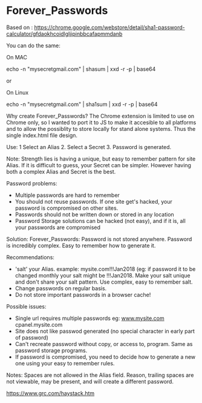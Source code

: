 # Forever_Passwords

Based on : https://chrome.google.com/webstore/detail/sha1-password-calculator/gfdaokhcoidlgljipinbbcafapmmdanb

You can do the same:

On MAC

echo -n "mysecretgmail.com" | shasum | xxd -r -p | base64

or

On Linux

echo -n "mysecretgmail.com" | sha1sum | xxd -r -p | base64

Why create Forever_Passwords?
The Chrome extension is limited to use on Chrome only, so I wanted to port it to JS to make it accesible to all platforms and to allow the possiblity to store locally for stand alone systems. Thus the single index.html file design.

Use:
1 Select an Alias
2. Select a Secret
3. Password is generated.

Note: Strength lies is having a unique, but easy to remember pattern for site Alias. If it is difficult to guess, your Secret can be simpler. However having both a complex Alias and Secret is the best.

Password problems:
- Multiple passwords are hard to remember
- You should not reuse passwords. If one site get's hacked, your password is compromised on other sites.
- Passwords should not be written down or stored in any location
- Password Storage solutions can be hacked (not easy), and if it is, all your passwords are compromised 

Solution:
Forever_Passwords: Password is not stored anywhere. Password is incredibly complex. Easy to remember how to generate it.

Recommendations:
- 'salt' your Alias. example: mysite.com!!!Jan2018 (eg: if password it to be changed monthly your salt might be !!!Jan2018. Make your salt unique and don't share your salt pattern. Use complex, easy to remember salt.
- Change passwords on regular basis.
- Do not store important passwords in a browser cache!

Possible issues:
- Single url requires multiple passwords eg: www.mysite.com cpanel.mysite.com
- Site does not like passwod generated (no special character in early part of password)
- Can't recreate password without copy, or access to, program. Same as password storage programs.
- If password is compromised, you need to decide how to generate a new one using your easy to remember rules.

Notes: Spaces are not allowed in the Alias field. Reason, trailing spaces are not viewable, may be present, and will create a different password.

https://www.grc.com/haystack.htm

